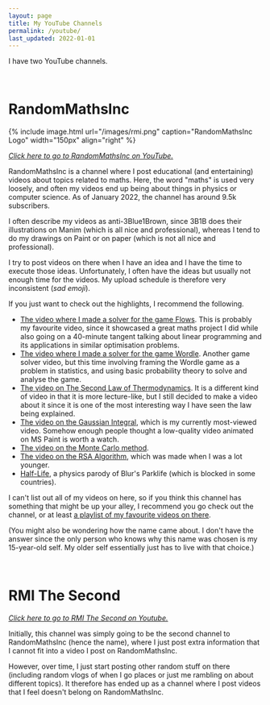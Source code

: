 ```yaml
---
layout: page
title: My YouTube Channels
permalink: /youtube/
last_updated: 2022-01-01
---
```

I have two YouTube channels.

<br>

# RandomMathsInc

{% include image.html url="/images/rmi.png" caption="RandomMathsInc Logo" width="150px" align="right" %}

_<a href="https://www.youtube.com/c/RandomMathsInc">Click here to go to RandomMathsInc on YouTube.</a>_

RandomMathsInc is a channel where I post educational (and entertaining) videos about topics related to maths. Here, the word "maths" is used very loosely, and often my videos end up being about things in physics or computer science. As of January 2022, the channel has around 9.5k subscribers.

I often describe my videos as anti-3Blue1Brown, since 3B1B does their illustrations on Manim (which is all nice and professional), whereas I tend to do my drawings on Paint or on paper (which is not all nice and professional).

I try to post videos on there when I have an idea and I have the time to execute those ideas. Unfortunately, I often have the ideas but usually not enough time for the videos. My upload schedule is therefore very inconsistent (_sad emoji_).

If you just want to check out the highlights, I recommend the following.
- <a href="https://www.youtube.com/watch?v=5aQV1iJiZwA">The video where I made a solver for the game Flows</a>. This is probably my favourite video, since it showcased a great maths project I did while also going on a 40-minute tangent talking about linear programming and its applications in similar optimisation problems.
- <a href="https://www.youtube.com/watch?v=B2AVF3_qdHY">The video where I made a solver for the game Wordle</a>. Another game solver video, but this time involving framing the Wordle game as a problem in statistics, and using basic probability theory to solve and analyse the game.
- <a href="https://www.youtube.com/watch?v=hNkrqdN1tJs">The video on The Second Law of Thermodynamics</a>. It is a different kind of video in that it is more lecture-like, but I still decided to make a video about it since it is one of the most interesting way I have seen the law being explained.
- <a href="https://www.youtube.com/watch?v=l27xKSNad2Y">The video on the Gaussian Integral</a>, which is my currently most-viewed video. Somehow enough people thought a low-quality video animated on MS Paint is worth a watch.
- <a href="https://www.youtube.com/watch?v=q6gJ2T0NSwM">The video on the Monte Carlo method</a>.
- <a href="https://www.youtube.com/watch?v=rxcPhAIFEU8">The video on the RSA Algorithm</a>, which was made when I was a lot younger.
- <a href="https://www.youtube.com/watch?v=vl0KpMljxsU">Half-Life</a>, a physics parody of Blur's Parklife (which is blocked in some countries).

I can't list out all of my videos on here, so if you think this channel has something that might be up your alley, I recommend you go check out the channel, or at least <a href="https://www.youtube.com/playlist?list=PLBzCYlA4J3e5KD8Xb_9AoOHFDs5vVkdWI">a playlist of my favourite videos on there</a>.

(You might also be wondering how the name came about. I don't have the answer since the only person who knows why this name was chosen is my 15-year-old self. My older self 
essentially just has to live with that choice.)

<br>

# RMI The Second

_<a href="https://www.youtube.com/channel/UCTwdd4u7a301TWVMOVGXk-g">Click here to go to RMI The Second on Youtube.</a>_

Initially, this channel was simply going to be the second channel to RandomMathsInc (hence the name), where I just post extra information that I cannot fit into a video I post on RandomMathsInc.

However, over time, I just start posting other random stuff on there (including random vlogs of when I go places or just me rambling on about different topics). It therefore has ended up as a channel where I post videos that I feel doesn't belong on RandomMathsInc.
